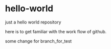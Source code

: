 # hello-world
just a hello world repository

here is to get familiar with the work flow of github.


some change for branch_for_test
